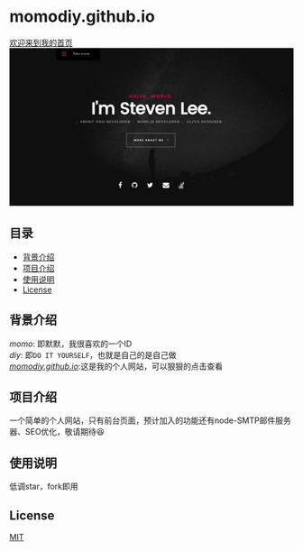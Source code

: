 # **momodiy.github.io**

[欢迎来到我的首页](https://momodiy.github.io)
![first-page](images/redeme1.webp)

## 目录  
* [背景介绍](#背景介绍)  
* [项目介绍](#项目介绍)  
* [使用说明](#使用说明)
* [License](#License)  

<a name="背景介绍"></a>  
## 背景介绍 

*momo*: 即默默，我很喜欢的一个ID<br>
*diy*: 即`DO IT YOURSELF`，也就是自己的是自己做<br>
*[momodiy.github.io](https://momodiy.github.io/)*:这是我的个人网站，可以狠狠的点击查看


<a name="项目介绍"></a>  
## 项目介绍 
一个简单的个人网站，只有前台页面，预计加入的功能还有node-SMTP邮件服务器、SEO优化，敬请期待😆

<a name="使用说明"></a>  
## 使用说明

低调star，fork即用

<a name="License"></a>  
## License
[MIT](#License)